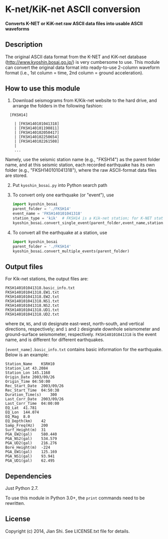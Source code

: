 # K-net/KiK-net ASCII conversion
#### Converts K-NET or KiK-net raw ASCII data files into usable ASCII waveforms

## Description
The original ASCII data format from the K-NET and KiK-net database (http://www.kyoshin.bosai.go.jp/) is very cumbersome to use. This module can convert the original data format into ready-to-use 2-column waveform format (i.e., 1st column = time, 2nd column = ground acceleration).

## How to use this module

1. Download seismograms from K/Kik-net website to the hard drive, and arrange the folders in the following fashion:
  ```
    [FKSH14] 
    
      | [FKSH140101041318]
      | [FKSH140101190811]
      | [FKSH140102050417]
      | [FKSH140102250654]
      | [FKSH140102261508]
      |
      ...
  ```
  Namely, use the seismic station name (e.g., "FKSH14") as the parent folder name, and at this seismic station, each recorded earthquake has its own folder (e.g., "FKSH140101041318"), where the raw ASCII-format data files are stored.
  
2. Put `kyoshin_bosai.py` into Python search path

3. To convert only one earthquake (or "event"), use
    ```Python
    import kyoshin_bosai
    parent_folder = './FKSH14'
    event_name = 'FKSH140101041318'
    station_type = 'kik'  # FKSH14 is a Kik-net station; for K-NET stations, use 'k'
    kyoshin_bosai.convert_single_event(parent_folder,event_name,station_type)
    ```
4. To convert all the earthquake at a station, use
    ```Python
    import kyoshin_bosai
    parent_folder = './FKSH14'
    kyoshin_bosai.convert_multiple_events(parent_folder)
    ```
    
## Output files
For Kik-net stations, the output files are:
```
FKSH140101041318.basic_info.txt
FKSH140101041318.EW1.txt
FKSH140101041318.EW2.txt
FKSH140101041318.NS1.txt
FKSH140101041318.NS2.txt
FKSH140101041318.UD1.txt
FKSH140101041318.UD2.txt
```
where `EW`, `NS`, and `UD` designate east-west, north-south, and vertical directions, respectively; and `1` and `2` designate downhole seismometer and ground-surface seismometer, respectively. `FKSH140101041318` is the event name, and is different for different earthquakes.

`[event_name].basic_info.txt` contains basic information for the earthquake. Below is an example:

```
Station_Name	KSRH10
Station_Lat	43.2084
Station_Lon	145.1168
Origin_Date	2003/09/26
Origin_Time	04:50:00
Rec_Start_Date	2003/09/26
Rec_Start_Time	04:50:38
Duration_Time(s)	300
Last_Corr_Date	2003/09/26
Last_Corr_Time	04:00:00
EQ_Lat	41.781
EQ_Lon	144.074
EQ_Mag	8.0
EQ_Depth(km)	42
Samp_Freq(Hz)	200
Surf_Height(m)	31
PGA_EW2(gal)	580.440
PGA_NS2(gal)	534.579
PGA_UD2(gal)	216.276
Bore_Height(m)	-224
PGA_EW1(gal)	125.169
PGA_NS1(gal)	93.941
PGA_UD1(gal)	62.495
```

## Dependencies
Just Python 2.7. 

To use this module in Python 3.0+, the `print` commands need to be rewritten.

## License
Copyright (c) 2014, Jian Shi. See LICENSE.txt file for details.
